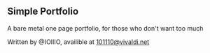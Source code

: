 Simple Portfolio
--------
A bare metal one page portfolio, for those who don't want too much

Written by @IOIIIO, availible at 101110@vivaldi.net